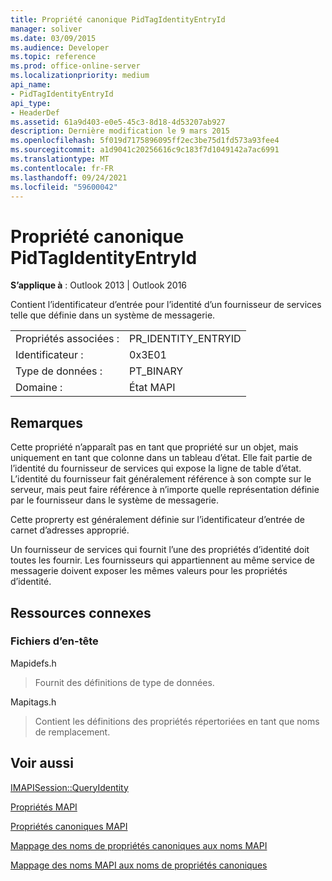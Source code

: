 ```yaml
---
title: Propriété canonique PidTagIdentityEntryId
manager: soliver
ms.date: 03/09/2015
ms.audience: Developer
ms.topic: reference
ms.prod: office-online-server
ms.localizationpriority: medium
api_name:
- PidTagIdentityEntryId
api_type:
- HeaderDef
ms.assetid: 61a9d403-e0e5-45c3-8d18-4d53207ab927
description: Dernière modification le 9 mars 2015
ms.openlocfilehash: 5f019d7175896095ff2ec3be75d1fd573a93fee4
ms.sourcegitcommit: a1d9041c20256616c9c183f7d1049142a7ac6991
ms.translationtype: MT
ms.contentlocale: fr-FR
ms.lasthandoff: 09/24/2021
ms.locfileid: "59600042"
---
```

# <a name="pidtagidentityentryid-canonical-property"></a>Propriété canonique PidTagIdentityEntryId

  
  
**S’applique à** : Outlook 2013 | Outlook 2016 
  
Contient l’identificateur d’entrée pour l’identité d’un fournisseur de services telle que définie dans un système de messagerie. 
  
|||
|:-----|:-----|
|Propriétés associées :  <br/> |PR_IDENTITY_ENTRYID  <br/> |
|Identificateur :  <br/> |0x3E01  <br/> |
|Type de données :  <br/> |PT_BINARY  <br/> |
|Domaine :  <br/> |État MAPI  <br/> |
   
## <a name="remarks"></a>Remarques

Cette propriété n’apparaît pas en tant que propriété sur un objet, mais uniquement en tant que colonne dans un tableau d’état. Elle fait partie de l’identité du fournisseur de services qui expose la ligne de table d’état. L’identité du fournisseur fait généralement référence à son compte sur le serveur, mais peut faire référence à n’importe quelle représentation définie par le fournisseur dans le système de messagerie. 
  
Cette proprerty est généralement définie sur l’identificateur d’entrée de carnet d’adresses approprié. 
  
Un fournisseur de services qui fournit l’une des propriétés d’identité doit toutes les fournir. Les fournisseurs qui appartiennent au même service de messagerie doivent exposer les mêmes valeurs pour les propriétés d’identité. 
  
## <a name="related-resources"></a>Ressources connexes

### <a name="header-files"></a>Fichiers d’en-tête

Mapidefs.h
  
> Fournit des définitions de type de données.
    
Mapitags.h
  
> Contient les définitions des propriétés répertoriées en tant que noms de remplacement.
    
## <a name="see-also"></a>Voir aussi



[IMAPISession::QueryIdentity](imapisession-queryidentity.md)


[Propriétés MAPI](mapi-properties.md)
  
[Propriétés canoniques MAPI](mapi-canonical-properties.md)
  
[Mappage des noms de propriétés canoniques aux noms MAPI](mapping-canonical-property-names-to-mapi-names.md)
  
[Mappage des noms MAPI aux noms de propriétés canoniques](mapping-mapi-names-to-canonical-property-names.md)


